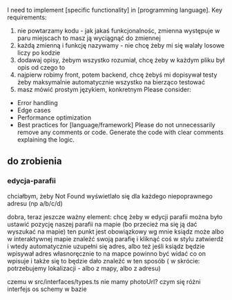 I need to implement [specific functionality] in [programming language].
Key requirements:
1. nie powtarzamy kodu - jak jakaś funkcjonalnośc, zmienna występuje w paru miejscach to masz ją wyciągnąć do zmiennej
2. każdą zmienną i funkcję nazywamy - nie chcę żeby mi się walały losowe liczy po kodzie
3. dodawaj opisy, żebym wszystko rozumiał, chcę żeby w każdym pliku był opis od czego to
4. najpierw robimy front, potem backend, chcę żebyś mi dopisywał testy żeby maksymalnie automatycznie wszystko na bierząco testować
5. masz mówić prostym językiem, konkretnym
Please consider:
- Error handling
- Edge cases
- Performance optimization
- Best practices for [language/framework]
Please do not unnecessarily remove any comments or code.
Generate the code with clear comments explaining the logic.



## do zrobienia

### edycja-parafii

chciałbym, żeby Not Found wyświetlało się dla każdego niepoprawnego adresu (np a/b/c/d)

dobra, teraz jeszcze ważny element:
chcę żeby w edycji parafii można było ustawić pozycję naszej parafii na mapie (bo przecież ma się ją dać wyszukać na mapie)
ten punkt jest obowiązkowy
wg mnie ksiądz może albo w interaktywnej mapie znaleźć swoją parafię i kliknąć coś w stylu zatwierdź i wtedy automatycznie uzupełni się adres,
albo też jeśli ksiądz będzie wpisywał adres własnoręcznie to na mapce powinno być widać co on wpisuje i także się to będzie dało znaleźć w ten sposób
( w skrócie: potrzebujemy lokalizacji - albo z mapy, albo z adresu)

czemu w src/interfaces/types.ts nie mamy photoUrl?
czym się różni interfejs os schemy w bazie